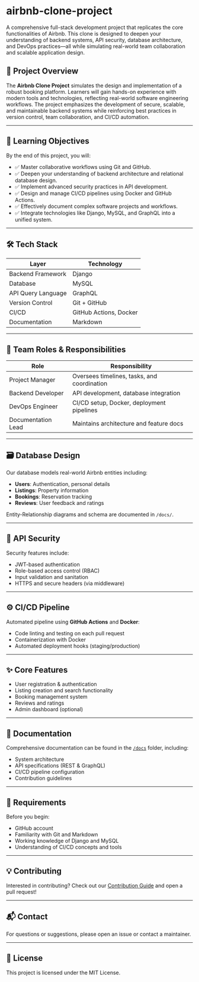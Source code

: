 # airbnb-clone-project

A comprehensive full-stack development project that replicates the core functionalities of Airbnb. This clone is designed to deepen your understanding of backend systems, API security, database architecture, and DevOps practices—all while simulating real-world team collaboration and scalable application design.

## 🚀 Project Overview

The **Airbnb Clone Project** simulates the design and implementation of a robust booking platform. Learners will gain hands-on experience with modern tools and technologies, reflecting real-world software engineering workflows. The project emphasizes the development of secure, scalable, and maintainable backend systems while reinforcing best practices in version control, team collaboration, and CI/CD automation.

---

## 🎯 Learning Objectives

By the end of this project, you will:

- ✅ Master collaborative workflows using Git and GitHub.
- ✅ Deepen your understanding of backend architecture and relational database design.
- ✅ Implement advanced security practices in API development.
- ✅ Design and manage CI/CD pipelines using Docker and GitHub Actions.
- ✅ Effectively document complex software projects and workflows.
- ✅ Integrate technologies like Django, MySQL, and GraphQL into a unified system.

---

## 🛠️ Tech Stack

| Layer            | Technology         |
|------------------|--------------------|
| Backend Framework| Django             |
| Database         | MySQL              |
| API Query Language| GraphQL          |
| Version Control  | Git + GitHub       |
| CI/CD            | GitHub Actions, Docker |
| Documentation    | Markdown           |

---

## 👥 Team Roles & Responsibilities

| Role              | Responsibility                             |
|-------------------|---------------------------------------------|
| Project Manager   | Oversees timelines, tasks, and coordination |
| Backend Developer | API development, database integration       |
| DevOps Engineer   | CI/CD setup, Docker, deployment pipelines   |
| Documentation Lead| Maintains architecture and feature docs     |

---

## 🗃️ Database Design

Our database models real-world Airbnb entities including:

- **Users**: Authentication, personal details
- **Listings**: Property information
- **Bookings**: Reservation tracking
- **Reviews**: User feedback and ratings

Entity-Relationship diagrams and schema are documented in `/docs/`.

---

## 🔐 API Security

Security features include:

- JWT-based authentication
- Role-based access control (RBAC)
- Input validation and sanitation
- HTTPS and secure headers (via middleware)

---

## ⚙️ CI/CD Pipeline

Automated pipeline using **GitHub Actions** and **Docker**:

- Code linting and testing on each pull request
- Containerization with Docker
- Automated deployment hooks (staging/production)

---

## ✨ Core Features

- User registration & authentication
- Listing creation and search functionality
- Booking management system
- Reviews and ratings
- Admin dashboard (optional)

---

## 📄 Documentation

Comprehensive documentation can be found in the [`/docs`](./docs) folder, including:

- System architecture
- API specifications (REST & GraphQL)
- CI/CD pipeline configuration
- Contribution guidelines

---

## 📌 Requirements

Before you begin:

- GitHub account
- Familiarity with Git and Markdown
- Working knowledge of Django and MySQL
- Understanding of CI/CD concepts and tools

---

## 💡 Contributing

Interested in contributing? Check out our [Contribution Guide](./docs/contributing.md) and open a pull request!

---

## 📬 Contact

For questions or suggestions, please open an issue or contact a maintainer.

---

## 📃 License

This project is licensed under the MIT License.




